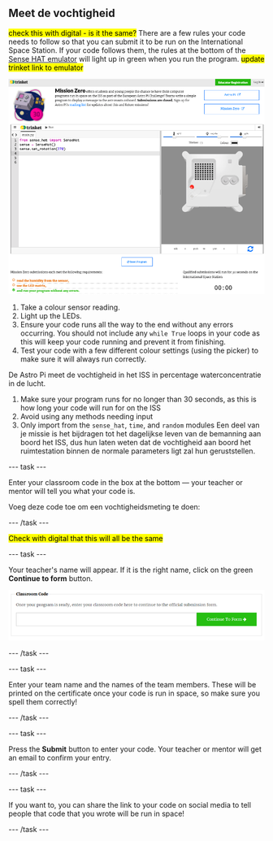 ## Meet de vochtigheid

<mark>check this with digital - is it the same?</mark> There are a few rules your code needs to follow so that you can submit it to be run on the International Space Station. If your code follows them, the rules at the bottom of the [Sense HAT emulator](https://trinket.io/mission-zero) will light up in green when you run the program. <mark>update trinket link to emulator</mark>

![The Mission Zero Trinket pages showing the submission button and the criteria checks on the left. The top two ("read humidity" and "use the LEDs") are in orange text, the bottom one ("runs without any errors") is green.](images/validation.png)

1. Take a colour sensor reading.
2. Light up the LEDs.
3. Ensure your code runs all the way to the end without any errors occurring. You should not include any `while True` loops in your code as this will keep your code running and prevent it from finishing.
4. Test your code with a few different colour settings (using the picker) to make sure it will always run correctly.

De Astro Pi meet de vochtigheid in het ISS in percentage waterconcentratie in de lucht.

1. Make sure your program runs for no longer than 30 seconds, as this is how long your code will run for on the ISS
2. Avoid using any methods needing input
3. Only import from the `sense_hat`, `time`, and `random` modules
Een deel van je missie is het bijdragen tot het dagelijkse leven van de bemanning aan boord het ISS, dus hun laten weten dat de vochtigheid aan boord het ruimtestation binnen de normale parameters ligt zal hun geruststellen.

--- task ---

Enter your classroom code in the box at the bottom — your teacher or mentor will tell you what your code is.

Voeg deze code toe om een vochtigheidsmeting te doen:

--- /task ---

<mark>Check with digital that this will all be the same</mark>

--- task ---

Your teacher's name will appear. If it is the right name, click on the green **Continue to form** button.

![Continue to form.](images/continue-to-form.png)

--- /task ---

--- task ---

Enter your team name and the names of the team members. These will be printed on the certificate once your code is run in space, so make sure you spell them correctly!

--- /task ---

--- task ---

Press the **Submit** button to enter your code. Your teacher or mentor will get an email to confirm your entry.

--- /task ---

--- task ---

If you want to, you can share the link to your code on social media to tell people that code that you wrote will be run in space!

--- /task ---
